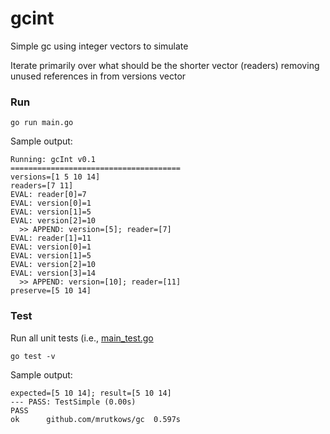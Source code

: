 # gcint

Simple gc using integer vectors to simulate

Iterate primarily over what should be the shorter vector (readers) removing unused references in from versions vector

### Run 

```shell
go run main.go
```

Sample output:
```shell
Running: gcInt v0.1
======================================
versions=[1 5 10 14]
readers=[7 11]
EVAL: reader[0]=7
EVAL: version[0]=1
EVAL: version[1]=5
EVAL: version[2]=10
  >> APPEND: version=[5]; reader=[7]
EVAL: reader[1]=11
EVAL: version[0]=1
EVAL: version[1]=5
EVAL: version[2]=10
EVAL: version[3]=14
  >> APPEND: version=[10]; reader=[11]
preserve=[5 10 14]
```


### Test

Run all unit tests (i.e., [main_test.go](./main_test.go)

```
go test -v
```

Sample output:
```shell
expected=[5 10 14]; result=[5 10 14]
--- PASS: TestSimple (0.00s)
PASS
ok  	github.com/mrutkows/gc	0.597s

```
